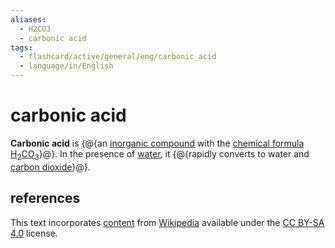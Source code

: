 ```yaml
---
aliases:
  - H2CO3
  - carbonic acid
tags:
  - flashcard/active/general/eng/carbonic_acid
  - language/in/English
---
```


# carbonic acid

__Carbonic acid__ is {@{an [inorganic compound](inorganic%20compound.md) with the [chemical formula](chemical%20formula.md) [H](hydrogen.md)<sub>2</sub>[CO<sub>3</sub>](carbonate.md)}@}. In the presence of [water](water.md), it {@{rapidly converts to water and [carbon dioxide](carbon%20dioxide.md)}@}. <!--SR:!2026-10-14,930,330!2027-02-09,1015,330-->

## references

This text incorporates [content](https://en.wikipedia.org/wiki/carbonic_acid) from [Wikipedia](Wikipedia.md) available under the [CC BY-SA 4.0](https://creativecommons.org/licenses/by-sa/4.0/) license.
